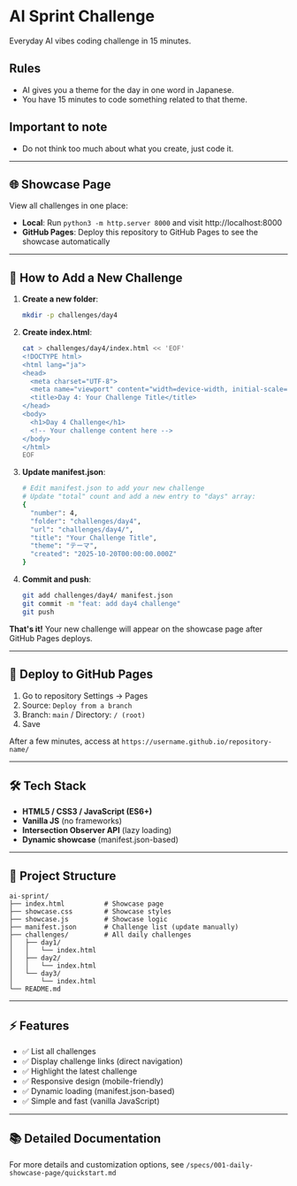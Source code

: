 # AI Sprint Challenge

Everyday AI vibes coding challenge in 15 minutes.

## Rules
- AI gives you a theme for the day in one word in Japanese.
- You have 15 minutes to code something related to that theme.

## Important to note
- Do not think too much about what you create, just code it.

---

## 🌐 Showcase Page

View all challenges in one place:
- **Local**: Run `python3 -m http.server 8000` and visit http://localhost:8000
- **GitHub Pages**: Deploy this repository to GitHub Pages to see the showcase automatically

---

## 📝 How to Add a New Challenge

1. **Create a new folder**:
   ```bash
   mkdir -p challenges/day4
   ```

2. **Create index.html**:
   ```bash
   cat > challenges/day4/index.html << 'EOF'
   <!DOCTYPE html>
   <html lang="ja">
   <head>
     <meta charset="UTF-8">
     <meta name="viewport" content="width=device-width, initial-scale=1.0">
     <title>Day 4: Your Challenge Title</title>
   </head>
   <body>
     <h1>Day 4 Challenge</h1>
     <!-- Your challenge content here -->
   </body>
   </html>
   EOF
   ```

3. **Update manifest.json**:
   ```bash
   # Edit manifest.json to add your new challenge
   # Update "total" count and add a new entry to "days" array:
   {
     "number": 4,
     "folder": "challenges/day4",
     "url": "challenges/day4/",
     "title": "Your Challenge Title",
     "theme": "テーマ",
     "created": "2025-10-20T00:00:00.000Z"
   }
   ```

4. **Commit and push**:
   ```bash
   git add challenges/day4/ manifest.json
   git commit -m "feat: add day4 challenge"
   git push
   ```

**That's it!** Your new challenge will appear on the showcase page after GitHub Pages deploys.

---

## 🚀 Deploy to GitHub Pages

1. Go to repository Settings → Pages
2. Source: `Deploy from a branch`
3. Branch: `main` / Directory: `/ (root)`
4. Save

After a few minutes, access at `https://username.github.io/repository-name/`

---

## 🛠️ Tech Stack

- **HTML5 / CSS3 / JavaScript (ES6+)**
- **Vanilla JS** (no frameworks)
- **Intersection Observer API** (lazy loading)
- **Dynamic showcase** (manifest.json-based)

---

## 📁 Project Structure

```
ai-sprint/
├── index.html          # Showcase page
├── showcase.css        # Showcase styles
├── showcase.js         # Showcase logic
├── manifest.json       # Challenge list (update manually)
├── challenges/         # All daily challenges
│   ├── day1/
│   │   └── index.html
│   ├── day2/
│   │   └── index.html
│   └── day3/
│       └── index.html
└── README.md
```

---

## ⚡ Features

- ✅ List all challenges
- ✅ Display challenge links (direct navigation)
- ✅ Highlight the latest challenge
- ✅ Responsive design (mobile-friendly)
- ✅ Dynamic loading (manifest.json-based)
- ✅ Simple and fast (vanilla JavaScript)

---

## 📚 Detailed Documentation

For more details and customization options, see `/specs/001-daily-showcase-page/quickstart.md`
